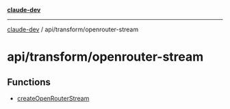[**claude-dev**](../../../README.md)

***

[claude-dev](../../../README.md) / api/transform/openrouter-stream

# api/transform/openrouter-stream

## Functions

- [createOpenRouterStream](functions/createOpenRouterStream.md)
